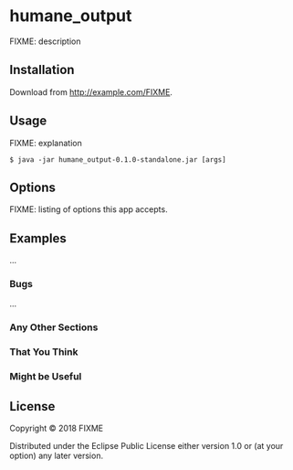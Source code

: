 # humane_output

FIXME: description

## Installation

Download from http://example.com/FIXME.

## Usage

FIXME: explanation

    $ java -jar humane_output-0.1.0-standalone.jar [args]

## Options

FIXME: listing of options this app accepts.

## Examples

...

### Bugs

...

### Any Other Sections
### That You Think
### Might be Useful

## License

Copyright © 2018 FIXME

Distributed under the Eclipse Public License either version 1.0 or (at
your option) any later version.

